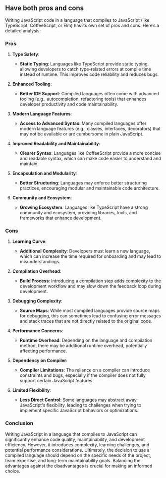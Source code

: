 
## Have both pros and cons

Writing JavaScript code in a language that compiles to JavaScript (like TypeScript, CoffeeScript, or Elm) has its own set of pros and cons. Here’s a detailed analysis:

### Pros

1. **Type Safety**:
   - **Static Typing**: Languages like TypeScript provide static typing, allowing developers to catch type-related errors at compile time instead of runtime. This improves code reliability and reduces bugs.

2. **Enhanced Tooling**:
   - **Better IDE Support**: Compiled languages often come with advanced tooling (e.g., autocompletion, refactoring tools) that enhances developer productivity and code maintainability.

3. **Modern Language Features**:
   - **Access to Advanced Syntax**: Many compiled languages offer modern language features (e.g., classes, interfaces, decorators) that may not be available or are cumbersome in plain JavaScript.

4. **Improved Readability and Maintainability**:
   - **Clearer Syntax**: Languages like CoffeeScript provide a more concise and readable syntax, which can make code easier to understand and maintain.

5. **Encapsulation and Modularity**:
   - **Better Structuring**: Languages may enforce better structuring practices, encouraging modular and maintainable code architecture.

6. **Community and Ecosystem**:
   - **Growing Ecosystem**: Languages like TypeScript have a strong community and ecosystem, providing libraries, tools, and frameworks that enhance development.

### Cons

1. **Learning Curve**:
   - **Additional Complexity**: Developers must learn a new language, which can increase the time required for onboarding and may lead to misunderstandings.

2. **Compilation Overhead**:
   - **Build Process**: Introducing a compilation step adds complexity to the development workflow and may slow down the feedback loop during development.

3. **Debugging Complexity**:
   - **Source Maps**: While most compiled languages provide source maps for debugging, this can sometimes lead to confusing error messages and stack traces that are not directly related to the original code.

4. **Performance Concerns**:
   - **Runtime Overhead**: Depending on the language and compilation method, there may be additional runtime overhead, potentially affecting performance.

5. **Dependency on Compiler**:
   - **Compiler Limitations**: The reliance on a compiler can introduce constraints and bugs, especially if the compiler does not fully support certain JavaScript features.

6. **Limited Flexibility**:
   - **Less Direct Control**: Some languages may abstract away JavaScript's flexibility, leading to challenges when trying to implement specific JavaScript behaviors or optimizations.

### Conclusion

Writing JavaScript in a language that compiles to JavaScript can significantly enhance code quality, maintainability, and development efficiency. However, it introduces complexity, learning challenges, and potential performance considerations. Ultimately, the decision to use a compiled language should depend on the specific needs of the project, team expertise, and long-term maintainability goals. Balancing the advantages against the disadvantages is crucial for making an informed choice.